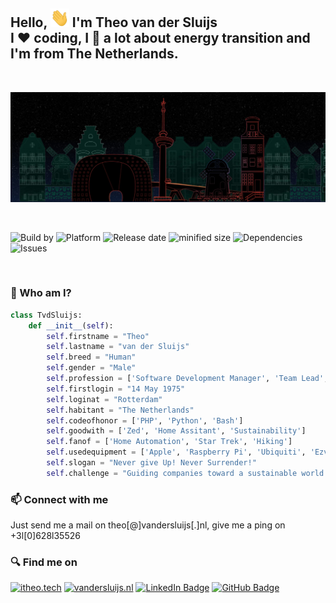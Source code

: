 <h2>
    Hello, <img src="https://raw.githubusercontent.com/tvdsluijs/tvdsluijs/main/wave.gif" style="max-width:30px" width="30px" height="30p"/> I'm Theo van der Sluijs <br/>
    I ❤️ coding, I 🤔 a lot about energy transition and I'm from The Netherlands.
    
</h2>
<br/>

![From Holland!](https://raw.githubusercontent.com/tvdsluijs/tvdsluijs/main/itheo-background.jpeg)

<br/>

![Build by](https://img.shields.io/badge/Build-By%202-yellow) ![Platform](https://img.shields.io/badge/Platform-Human%201.0-blue) ![Release date](https://img.shields.io/badge/Release%20date-14%20May%201975-orange) ![minified size](https://img.shields.io/badge/minified%20size-1.70mtr-brightgreen) ![Dependencies](https://img.shields.io/badge/Dependencies-Wife%20%26%20Kids-red) ![Issues](https://img.shields.io/badge/Issues-Some-green)

<br/>

### 🚀 Who am I?

```python
class TvdSluijs:
    def __init__(self):
        self.firstname = "Theo"
        self.lastname = "van der Sluijs"
        self.breed = "Human"
        self.gender = "Male"
        self.profession = ['Software Development Manager', 'Team Lead', 'Developer']
        self.firstlogin = "14 May 1975"
        self.loginat = "Rotterdam"
        self.habitant = "The Netherlands"
        self.codeofhonor = ['PHP', 'Python', 'Bash']
        self.goodwith = ['Zed', 'Home Assitant', 'Sustainability']
        self.fanof = ['Home Automation', 'Star Trek', 'Hiking']
        self.usedequipment = ['Apple', 'Raspberry Pi', 'Ubiquiti', 'Ezviz', 'Shelly']
        self.slogan = "Never give Up! Never Surrender!"
        self.challenge = "Guiding companies toward a sustainable world 🌱"
```
### 📫 Connect with me

Just send me a mail on theo[@]vandersluijs[.]nl, give me a ping on +3l[0]628l35526


### 🔍 Find me on
[![itheo.tech](https://img.shields.io/badge/iTheo-100000?style=for-the-badge&logo=Ghost&logoColor=brightgreen)](https://itheo.tech)
[![vandersluijs.nl](https://img.shields.io/badge/vanderSluijs-100000?style=for-the-badge&logo=WordPress&logoColor=brightgreen)](https://vandersluijs.nl)
[![LinkedIn Badge](https://img.shields.io/badge/LinkedIn-0077B5?style=for-the-badge&logo=linkedin&logoColor=white)](https://www.linkedin.com/in/tvandersluijs/)
[![GitHub Badge](https://img.shields.io/badge/GitHub-100000?style=for-the-badge&logo=github&logoColor=white)](https://github.com/tvdsluijs)

